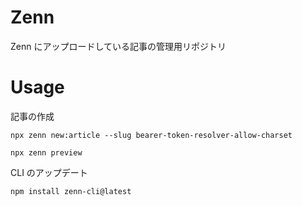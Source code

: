 # Zenn

Zenn にアップロードしている記事の管理用リポジトリ

# Usage


記事の作成

```
npx zenn new:article --slug bearer-token-resolver-allow-charset
```

```
npx zenn preview
```

CLI のアップデート

```
npm install zenn-cli@latest
```
